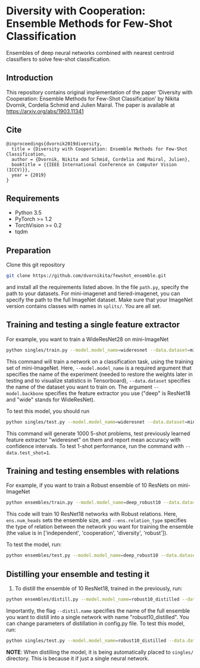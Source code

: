 # Diversity with Cooperation: Ensemble Methods for Few-Shot Classification

Ensembles of deep neural networks combined with nearest centroid classifiers to
solve few-shot classification. 

## Introduction
This repository contains original implementation of the paper 'Diversity with Cooperation: Ensemble Methods for Few-Shot Classification' by Nikita Dvornik, Cordelia Schmid and Julien Mairal.
The paper is available at https://arxiv.org/abs/1903.11341

## Cite

    @inproceedings{dvornik2019diversity,
      title = {Diversity with Cooperation: Ensemble Methods for Few-Shot Classification,
      author = {Dvornik, Nikita and Schmid, Cordelia and Mairal, Julien},
      booktitle = {{IEEE International Conference on Computer Vision (ICCV)}},
      year = {2019}
    }

## Requirements
* Python 3.5
* PyTorch >= 1.2
* TorchVision >= 0.2
* tqdm

## Preparation
Clone this git repository
```sh
git clone https://github.com/dvornikita/fewshot_ensemble.git
```
and install all the requirements listed above.
In the file `path.py`, specify the path to your datasets. For mini-imagenet and tiered-imagenet, you can specify the path to the full ImageNet dataset. Make sure that your ImageNet version contains classes with names in `splits/`.
You are all set.

## Training and testing a single feature extractor
For example, you want to train a WideResNet28 on mini-ImageNet
```sh
python singles/train.py --model.model_name=wideresnet --data.dataset=mini_imagenet --model.backbone=wide 
```
This command will train a network on a classification task, using the training set of mini-ImageNet.
Here, `--model.model_name` is a required argument that specifies the name of the experiment (needed to restore the weights later in testing and to visualize statistics in Tensorboard), `--data.dataset` specifies the name of the dataset you want to train on. The argument `--model.backbone` specifies the feature extractor you use ("deep" is ResNet18 and "wide" stands for WideResNet). 

To test this model, you should run
```sh
python singles/test.py --model.model_name=wideresnet --data.dataset=mini_imagenet --model.backbone=wide --data.test_shot=5
```
This command will generate 1000 5-shot problems, test previously learned feature extractor "wideresnet" on them and report mean accuracy with confidence intervals. To test 1-shot performance, run the command with `--data.test_shot=1`.

## Training and testing ensembles with relations
For example, if you want to train a Robust ensemble of 10 ResNets on mini-ImageNet
```sh
python ensembles/train.py --model.model_name=deep_robust10 --data.dataset=mini_imagenet --model.backbone=deep --ens.num_heads=10 --ens.relation_type=robust
```
This code will train 10 ResNet18 networks with Robust relations. Here, `ens.num_heads` sets the ensemble size, and `--ens.relation_type` specifies the type of relation between the network you want for training the ensemble (the value is in ['independent', 'cooperation', 'diversity', 'robust']).

To test the model, run:
```sh
python ensembles/test.py --model.model_name=deep_robust10 --data.dataset=mini_imagenet --model.backbone=deep --ens.num_heads=10 --data.test_shot=5
```

## Distilling your ensemble and testing it
1. To distill the ensemble of 10 ResNet18, trained in the previously, run:
```sh
python ensembles/distill.py --model.model_name=robust10_distilled --data.dataset=mini_imagenet --model.backbone=deep --ens.num_heads=10 --distil.name=deep_robust10
```
Importantly, the flag `--distil.name` specifies the name of the full ensemble you want to distill into a single network with name "robust10_distilled". You can change parameters of distillation in config.py file.
To test this model, run:
```sh
python singles/test.py --model.model_name=robust10_distilled --data.dataset=mini_imagenet --model.backbone=wide --data.test_shot=5
```
    
__NOTE__: When distilling the model, it is being automatically placed to `singles/` directory. This is because it if just a single neural network.
